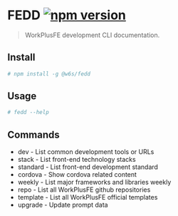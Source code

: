 # FEDD [![npm version](https://badge.fury.io/js/%40w6s%2Ffedd.svg)](https://badge.fury.io/js/%40w6s%2Ffedd)

> WorkPlusFE development CLI documentation.

## Install

```bash
# npm install -g @w6s/fedd
```

## Usage

```bash
# fedd --help
```

## Commands

* dev - List common development tools or URLs
* stack - List front-end technology stacks
* standard - List front-end development standard
* cordova - Show cordova related content
* weekly - List major frameworks and libraries weekly
* repo - List all WorkPlusFE github repositories
* template - List all WorkPlusFE official templates
* upgrade - Update prompt data


